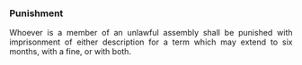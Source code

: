 ### Punishment
<div style="text-align: justify">

Whoever is a member of an unlawful assembly shall be punished with imprisonment of either description for a term which may extend to six months, with a fine, or with both.

</div>
